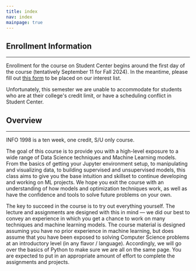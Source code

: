 ```yaml
---
title: index
nav: index
mainpage: true
---
```


## Enrollment Information
----------------------------------------------------------------------------------------
Enrollment for the course on Student Center begins around the first day of the course (tentatively September 11 for Fall 2024).
In the meantime, please fill out [this form](https://forms.gle/TE624BDynPsoAkMc7) to be placed on our interest list.

Unfortunately, this semester we are unable to accommodate for students who are at their college's credit limit, or have a scheduling conflict in Student Center.

## Overview
----------------------------------------------------------------------------------------
INFO 1998 is a ten week, one credit, S/U only course. 

The goal of this course is to provide you with a high-level exposure to a wide range of Data Science techniques and Machine Learning models. From the basics of getting your Jupyter environment setup, to manipulating and visualizing data, to building supervised and unsupervised models, this class aims to give you the base intuition and skillset to continue developing and working on ML projects. We hope you exit the course with an understanding of how models and optimization techniques work, as well as have the confidence and tools to solve future problems on your own.

The key to succeed in the course is to try out everything yourself. The lecture and assignments are designed with this in mind — we did our best to convey an experience in which you get a chance to work on many techniques and machine learning models. The course material is designed assuming you have no prior experience in machine learning, but does assume that you have been exposed to solving Computer Science problems at an introductory level (in any flavor / language). Accordingly, we will go over the basics of Python to make sure we are all on the same page. You are expected to put in an appropriate amount of effort to complete the assignments and projects.
